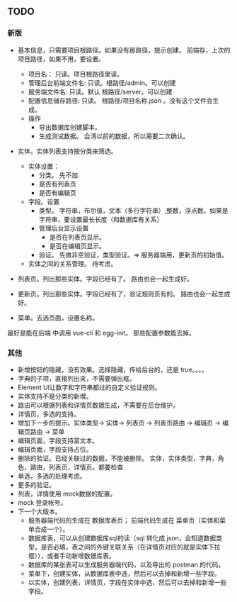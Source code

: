 ## TODO
### 新版
* 基本信息，只需要项目根路径。如果没有那路径，提示创建。 前端存，上次的项目路径，如果不用，要设置。
  * 项目名： 只读。项目根路径里读。
  * 管理后台前端文件名: 只读。根路径/admin。可以创建
  * 服务端文件名: 只读。默认 根路径/server。可以创建
  * 配置信息储存路径: 只读。 根路径/项目名称.json  。没有这个文件会生成。
  * 操作
    * 导出数据库创建脚本。
    * 生成测试数据。 会清以前的数据，所以需要二次确认。

* 实体。实体列表支持按分类来筛选。
  * 实体设置：
    * 分类。 先不加.
    * 是否有列表页
    * 是否有编辑页
  * 字段。设置
    * 类型。 字符串，布尔值，文本（多行字符串）,整数，浮点数。如果是字符串，要设置最长长度（和数据库有关系）
    * 管理后台显示设置
      * 是否在列表页显示。
      * 是否在编辑页显示。
    * 验证。 先做非空验证，类型验证。=> 服务器端用，更新页的初始值。
  * 实体之间的关系管理。 待考虑。

* 列表页。列出那些实体。字段已经有了。 路由也会一起生成好。
* 更新页。列出那些实体。字段已经有了，验证规则页有的。 路由也会一起生成好。
* 菜单。去选页面，设置名称。

最好是能在后端 中调用 vue-cli 和 egg-init。 那些配置参数能去掉。

### 其他
* 新增按钮的隐藏，没有效果。选择隐藏，传给后台的，还是 true。。。。
* 字典的子项，直接列出来，不需要弹出框。
* Element UI让数字和字符串都过的自定义验证规则。
* 实体支持不是分类的新增。
* 路由可以根据列表和详情页数据生成，不需要在后台维护。
* 详情页，多选的支持。
* 增加下一步的提示。实体类型-> 实体-> 列表页 -> 列表页路由 -> 编辑页 -> 编辑页路由 -> 菜单
* 编辑页面，字段支持富文本。
* 编辑页面，字段支持占位。
* 删除的验证。已经关联过的数据，不能被删除。 实体，实体类型，字典，角色，路由，列表页，详情页。都要检查
* 单选，多选的处理考虑。
* 更多的验证。
* 列表，详情使用 mock数据的配置。
* mock 登录帐号。
* 下一个大版本。
  * 服务器端代码的生成在 数据库表页； 前端代码生成在 菜单页（实体和菜单合成一个）。
  * 数据库表，可以从创建数据库sql的读（sql 转化成 json，会知道数据类型，是否必填，表之间的外键关联关系（在详情页对应的就是实体下拉框）），或者手动新增数据库表。
  * 数据库的某张表可以生成服务器端代码，以及导出的 postman 的代码。
  * 菜单下，创建实体，从数据库表中选，然后可以去掉和新增一些字段。
  * 以实体，创建列表，详情页，字段在实体中选，然后可以去掉和新增一些字段。
